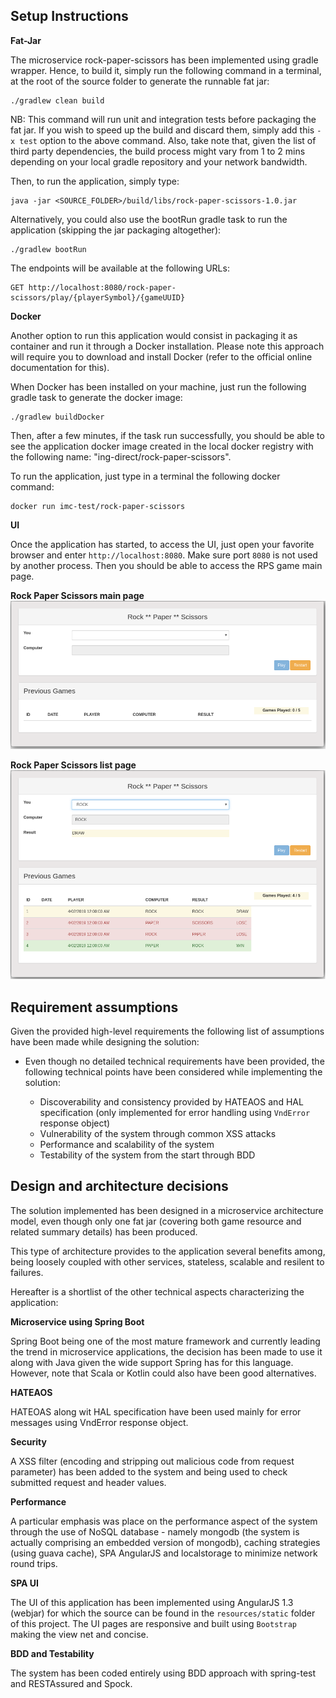 Setup Instructions
--

**Fat-Jar**

The microservice rock-paper-scissors has been implemented using gradle wrapper. Hence, to build it, simply run the following command
in a terminal, at the root of the source folder to generate the runnable fat jar:

```
./gradlew clean build
```

NB: This command will run unit and integration tests before packaging
the fat jar. If you wish to speed up the build and discard them,
simply add this `-x test` option to the above command. Also, take note that,
given the list of third party dependencies, the build process might vary from
1 to 2 mins depending on your local gradle repository and your network bandwidth.

Then, to run the application, simply type:

```
java -jar <SOURCE_FOLDER>/build/libs/rock-paper-scissors-1.0.jar
```

Alternatively, you could also use the bootRun gradle task to run the application (skipping the jar packaging altogether):

```
./gradlew bootRun
```

The endpoints will be available at the following URLs:

```
GET http://localhost:8080/rock-paper-scissors/play/{playerSymbol}/{gameUUID}
```


**Docker**


Another option to run this application would consist in packaging it as container
and run it through a Docker installation. Please note this approach will require you
to download and install Docker (refer to the official online documentation for this).

When Docker has been installed on your machine, just run the following gradle task
to generate the docker image:

```
./gradlew buildDocker
```

Then, after a few minutes, if the task run successfully, you should be able to see the application docker image
created in the local docker registry with the following name: "ing-direct/rock-paper-scissors".

To run the application, just type in a terminal the following docker command:

```
docker run imc-test/rock-paper-scissors
```


**UI**

Once the application has started, to access the UI, just open your favorite browser and enter `http://localhost:8080`. Make sure port `8080`
is not used by another process. Then you should be able to access the RPS game main page.

__Rock Paper Scissors main page__
![Rock Paper Scissors main page](rps-main-page.png)

__Rock Paper Scissors list page__
![Rock Paper Scissors list page](rps-list-page.png)


Requirement assumptions
--

Given the provided high-level requirements the following list of assumptions have been made while designing the solution:

- Even though no detailed technical requirements have been provided, the following technical points have been
considered while implementing the solution:

    - Discoverability and consistency provided by HATEAOS and HAL specification
    (only implemented for error handling using `VndError` response object)
    - Vulnerability of the system through common XSS attacks
    - Performance and scalability of the system
    - Testability of the system from the start through BDD

Design and architecture decisions
--

The solution implemented has been designed in a microservice architecture model,
even though only one fat jar (covering both game resource and related summary details) has been produced.

This type of architecture provides to the application several benefits among, being loosely coupled
with other services, stateless, scalable and resilent to failures.

Hereafter is a shortlist of the other technical aspects characterizing the application:

**Microservice using Spring Boot**

Spring Boot being one of the most mature framework and currently leading the trend in microservice applications,
the decision has been made to use it along with Java given the wide support Spring has for this language.
However, note that Scala or Kotlin could also have been good alternatives.

**HATEAOS**

HATEOAS along wit HAL specification have been used mainly for error messages using VndError response object.

**Security**

A XSS filter (encoding and stripping out malicious code from request parameter) has been added to the system
and being used to check submitted request and header values.

**Performance**

A particular emphasis was place on the performance aspect of the system through
the use of NoSQL database - namely mongodb (the system is actually comprising an embedded version
of mongodb), caching strategies (using guava cache), SPA AngularJS and localstorage
to minimize network round trips.

**SPA UI**

The UI of this application has been implemented using AngularJS 1.3 (webjar) for which
the source can be found in the `resources/static` folder of this project. The UI
pages are responsive and built using `Bootstrap` making the view net and concise.

**BDD and Testability**

The system has been coded entirely using BDD approach with spring-test and RESTAssured and Spock.
